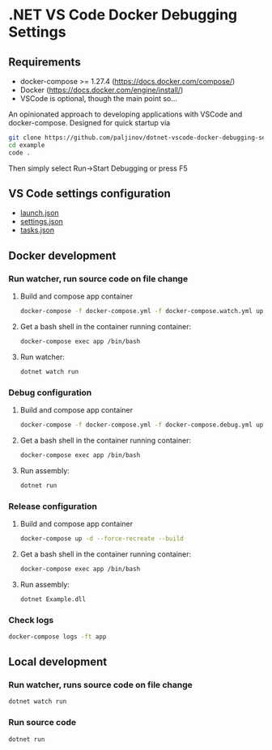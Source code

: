# .NET VS Code Docker Debugging Settings

## Requirements

- docker-compose >= 1.27.4 (<https://docs.docker.com/compose/>)
- Docker (<https://docs.docker.com/engine/install/>)
- VSCode is optional, though the main point so...

An opinionated approach to developing applications with VSCode and
docker-compose. Designed for quick startup via

```sh
git clone https://github.com/paljinov/dotnet-vscode-docker-debugging-settings.git example
cd example
code .
```

Then simply select Run->Start Debugging or press F5

## VS Code settings configuration
* [launch.json](./.vscode/launch.json)
* [settings.json](./.vscode/settings.json)
* [tasks.json](./.vscode/tasks.json)

## Docker development

### Run watcher, run source code on file change

1. Build and compose app container

    ```sh
    docker-compose -f docker-compose.yml -f docker-compose.watch.yml up -d --force-recreate --build
    ```

2. Get a bash shell in the container running container:

    ```sh
    docker-compose exec app /bin/bash
    ```

3. Run watcher:

    ```sh
    dotnet watch run
    ```

### Debug configuration

1. Build and compose app container

    ```sh
    docker-compose -f docker-compose.yml -f docker-compose.debug.yml up -d --force-recreate --build
    ```

2. Get a bash shell in the container running container:

    ```sh
    docker-compose exec app /bin/bash
    ```

3. Run assembly:

    ```sh
    dotnet run
    ```

### Release configuration

1. Build and compose app container

    ```sh
    docker-compose up -d --force-recreate --build
    ```

2. Get a bash shell in the container running container:

    ```sh
    docker-compose exec app /bin/bash
    ```

3. Run assembly:

    ```sh
    dotnet Example.dll
    ```

### Check logs

```sh
docker-compose logs -ft app
```

## Local development

### Run watcher, runs source code on file change

```sh
dotnet watch run
```

### Run source code

```sh
dotnet run
```
